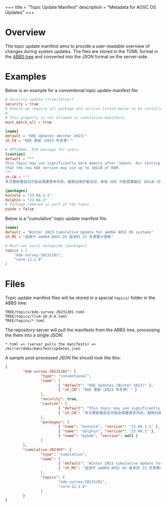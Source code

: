 +++
title = "Topic Update Manifest"
description = "Metadata for AOSC OS Updates"
+++

Overview
===

The topic update manifest aims to provide a user-readable overview of changes
during system updates. The files are stored in the TOML format in the
[ABBS tree](https://github.com/AOSC-Dev/aosc-os-abbs) and converted into the
JSON format on the server-side.

Examples
===

Below is an example for a conventional topic update manifest file:

```toml
# Security update (true/false)?
security = true
# Should we require all package and version listed below to be installed in order to match this topic update manifest (true/false, defaults to true)?
#
# This property is not allowed in cumulative manifests.
must_match_all = true

[name]
default = "KDE Updates (Winter 2023)"
zh_CN = "KDE 更新（2023 年冬季）"

# OPTIONAL: PSA message for users.
[caution]
default = """
This topic may use significantly more memory after reboot. Our testing finds
that the new KDE version may use up to 16GiB of RAM.
"""
zh_CN = """
本次更新重启后可能会需要更多内存。据我社维护者测试，新版 KDE 可能需要接近 16GiB 内存。"""

[packages]
konsole = "23.04.1-1"
dolphin = "23.04.1"
# Package removed as part of the topic.
pykde = false
```

Below is a "cumulative" topic update manifest file:

```toml
[name]
default = "Winter 2023 Cumulative Update for amd64 AOSC OS systems"
zh_MS = "适用于 amd64 AOSC OS 版本的 23 冬季累计更新"

# Must not exist alongside [packages].
topics = [
    "kde-survey-20231201",
    "core-12.1.0"
]
```

Files
===

Topic update manifest files will be stored in a special `topics/` folder in the
ABBS tree:

```
TREE/topics/kde-survey-20231201.toml
TREE/topics/llvm-16.0.6.toml
TREE/topics/*.toml
```

The repository server will pull the manifests from the ABBS tree, processing
the them into a single JSON:

```
*.toml => (server pulls the manifests) => /mirror/debs/manifest/updates.json
```

A sample post-processed JSON file should look like this:

```json
{
        "kde-survey-20231201": {
                "type": "conventional",
                "name": [
                        { "default": "KDE Updates (Winter 2023)" },
                        { "zh_CN": "KDE 更新（2023 年冬季）" }
                ],
                "security": true,
                "caution": [
                        { "default": "This topic may use significantly more memory after reboot. Our testing finds\nthat the new KDE version may use up to 16GiB of RAM." },
                        { "zh_CN": "本次更新重启后可能会需要更多内存。据我社维护者测试，新版 KDE 可能需要接近 16GiB 内存。" }
                ],
                "packages": [
                        { "name": "konsole", "version": "23.04.1-1" },
                        { "name": "dolphin", "version": "23.04.1" },
                        { "name": "pykde", "version": null }
                ]
        },
        "cumulative-2023H3": {
                "type": "cumulative",
                "name": [
                        { "default": "Winter 2023 Cumulative Update for amd64 AOSC OS systems" },
                        { "zh_MS": "适用于 amd64 AOSC OS 版本的 23 冬季累计更新" }
                ],
                "topics": [
                        "kde-survey-20231201",
                        "core-12.1.0"
                ]
        }
}
```
